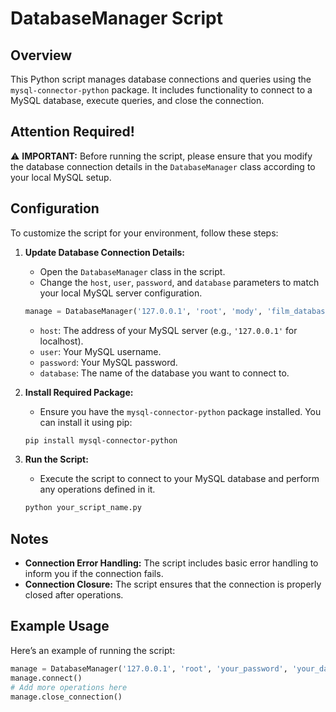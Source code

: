 # DatabaseManager Script

## Overview

This Python script manages database connections and queries using the `mysql-connector-python` package. It includes functionality to connect to a MySQL database, execute queries, and close the connection.

## Attention Required!

⚠️ **IMPORTANT:** Before running the script, please ensure that you modify the database connection details in the `DatabaseManager` class according to your local MySQL setup.

## Configuration

To customize the script for your environment, follow these steps:

1. **Update Database Connection Details:**
    - Open the `DatabaseManager` class in the script.
    - Change the `host`, `user`, `password`, and `database` parameters to match your local MySQL server configuration.

    ```python
    manage = DatabaseManager('127.0.0.1', 'root', 'mody', 'film_database')
    ```

    - `host`: The address of your MySQL server (e.g., `'127.0.0.1'` for localhost).
    - `user`: Your MySQL username.
    - `password`: Your MySQL password.
    - `database`: The name of the database you want to connect to.

2. **Install Required Package:**
    - Ensure you have the `mysql-connector-python` package installed. You can install it using pip:

    ```bash
    pip install mysql-connector-python
    ```

3. **Run the Script:**
    - Execute the script to connect to your MySQL database and perform any operations defined in it.

    ```bash
    python your_script_name.py
    ```

## Notes

- **Connection Error Handling:** The script includes basic error handling to inform you if the connection fails.
- **Connection Closure:** The script ensures that the connection is properly closed after operations.

## Example Usage

Here’s an example of running the script:

```python
manage = DatabaseManager('127.0.0.1', 'root', 'your_password', 'your_database')
manage.connect()
# Add more operations here
manage.close_connection()

